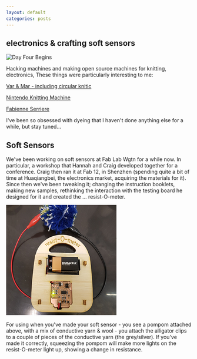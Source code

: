 ```yaml
---
layout: default
categories: posts
---
```

## electronics & crafting soft sensors

![Day Four Begins](/images/2017-02-23-day-three/grasshopper.) 

Hacking machines and making open source machines for knitting, electronics,
These things were particularly interesting to me:

[Var & Mar - including circular knitic](http://www.var-mar.info/)

[Nintendo Knitting Machine](http://kotaku.com/5939210/this-long-lost-nintendo-knitting-machine-would-have-let-you-make-sweaters-with-your-nes)

[Fabienne Serriere](https://www.kickstarter.com/projects/fbz/knityak-custom-mathematical-knit-scarves)

I've been so obsessed with dyeing that I haven't done anything else for a while, but stay tuned...


## Soft Sensors

We've been working on soft sensors at Fab Lab Wgtn for a while now. In particular, a workshop that Hannah and Craig developed together for a conference. Craig then ran it at Fab 12, in Shenzhen (spending quite a bit of time at Huaqiangbei, the electronics market, acquiring the materials for it). Since then we've been tweaking it; changing the instruction booklets, making new samples, rethinking the interaction with the testing board he designed for it and created the ... resist-O-meter.  

![resist-O-meter](/images/2017-02-24-day-four/resist-o-meter.png)

For using when you've made your soft sensor - you see a pompom attached above, with a mix of conductive yarn & wool - you attach the alligator clips to a couple of pieces of the conductive yarn (the grey/silver). If you've made it correctly, squeezing the pompom will make more lights on the resist-O-meter light up, showing a change in resistance.

